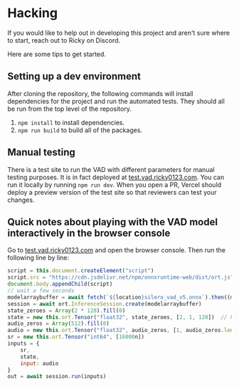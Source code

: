 # Hacking

If you would like to help out in developing this project and aren't sure where to start, reach out to Ricky on Discord.

Here are some tips to get started.

## Setting up a dev environment

After cloning the repository, the following commands will install dependencies for the project and run the automated tests. They should all be run from the top level of the repository.

1. `npm install` to install dependencies.
2. `npm run build` to build all of the packages.

## Manual testing

There is a test site to run the VAD with different parameters for manual testing purposes. It is in fact deployed at [test.vad.ricky0123.com](https://test.vad.ricky0123.com). You can run it locally by running `npm run dev`. When you open a PR, Vercel should deploy a preview version of the test site so that reviewers can test your changes.

## Quick notes about playing with the VAD model interactively in the browser console

Go to [test.vad.ricky0123.com](https://test.vad.ricky0123.com) and open the browser console. Then run the following line by line:

```js linenums="1"
script = this.document.createElement("script")
script.src = "https://cdn.jsdelivr.net/npm/onnxruntime-web/dist/ort.js" 
document.body.appendChild(script)
// wait a few seconds
modelarraybuffer = await fetch(`${location}silero_vad_v5.onnx`).then((model) => model.arrayBuffer())
session = await ort.InferenceSession.create(modelarraybuffer)
state_zeroes = Array(2 * 128).fill(0)
state = new this.ort.Tensor("float32", state_zeroes, [2, 1, 128])  // https://github.com/snakers4/silero-vad/blob/fdbb0a3a81e0f9d95561d6b388d67dce5d9e3f1b/utils_vad.py#L58
audio_zeros = Array(512).fill(0) 
audio = new this.ort.Tensor("float32", audio_zeros, [1, audio_zeros.length])
sr = new this.ort.Tensor("int64", [16000n])
inputs = {
    sr,
    state,
    input: audio
}
out = await session.run(inputs)
```
